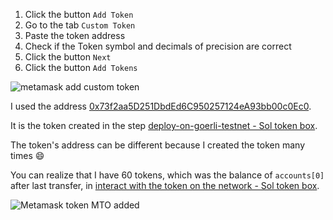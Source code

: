 
1. Click the button `Add Token`
2. Go to the tab `Custom Token`
3. Paste the token address
4. Check if the Token symbol and decimals of precision are correct
5. Click the button `Next`
6. Click the button `Add Tokens`

![metamask add custom token](../../images/wallets/image-04.png)

I used the address [0x73f2aa5D251DbdEd6C950257124eA93bb00c0Ec0](https://goerli.etherscan.io/address/0x73f2aa5d251dbded6c950257124ea93bb00c0ec0).

It is the token created in the step 
[deploy-on-goerli-testnet - Sol token box](/en/truffle/box-token?id=deploy-on-goerli-testnet).

The token's address can be different because I created the token many times 
:smile:

You can realize that I have 60 tokens, 
which was the balance of `accounts[0]` after last transfer, in
[interact with the token on the network - Sol token box](/en/truffle/box-token?id=interact-with-the-token-on-gorli-network).

![Metamask token MTO added](../../images/wallets/image-05.png)
